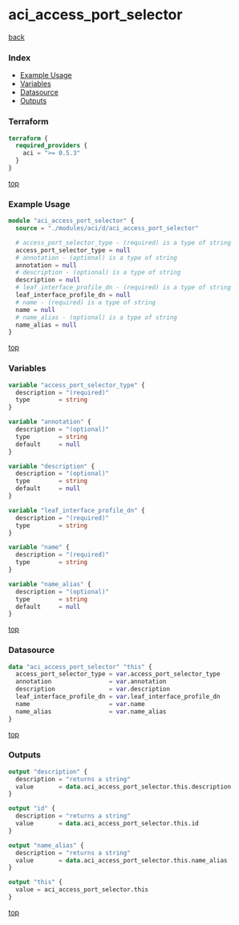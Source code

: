 # aci_access_port_selector

[back](../aci.md)

### Index

- [Example Usage](#example-usage)
- [Variables](#variables)
- [Datasource](#datasource)
- [Outputs](#outputs)

### Terraform

```terraform
terraform {
  required_providers {
    aci = ">= 0.5.3"
  }
}
```

[top](#index)

### Example Usage

```terraform
module "aci_access_port_selector" {
  source = "./modules/aci/d/aci_access_port_selector"

  # access_port_selector_type - (required) is a type of string
  access_port_selector_type = null
  # annotation - (optional) is a type of string
  annotation = null
  # description - (optional) is a type of string
  description = null
  # leaf_interface_profile_dn - (required) is a type of string
  leaf_interface_profile_dn = null
  # name - (required) is a type of string
  name = null
  # name_alias - (optional) is a type of string
  name_alias = null
}
```

[top](#index)

### Variables

```terraform
variable "access_port_selector_type" {
  description = "(required)"
  type        = string
}

variable "annotation" {
  description = "(optional)"
  type        = string
  default     = null
}

variable "description" {
  description = "(optional)"
  type        = string
  default     = null
}

variable "leaf_interface_profile_dn" {
  description = "(required)"
  type        = string
}

variable "name" {
  description = "(required)"
  type        = string
}

variable "name_alias" {
  description = "(optional)"
  type        = string
  default     = null
}
```

[top](#index)

### Datasource

```terraform
data "aci_access_port_selector" "this" {
  access_port_selector_type = var.access_port_selector_type
  annotation                = var.annotation
  description               = var.description
  leaf_interface_profile_dn = var.leaf_interface_profile_dn
  name                      = var.name
  name_alias                = var.name_alias
}
```

[top](#index)

### Outputs

```terraform
output "description" {
  description = "returns a string"
  value       = data.aci_access_port_selector.this.description
}

output "id" {
  description = "returns a string"
  value       = data.aci_access_port_selector.this.id
}

output "name_alias" {
  description = "returns a string"
  value       = data.aci_access_port_selector.this.name_alias
}

output "this" {
  value = aci_access_port_selector.this
}
```

[top](#index)